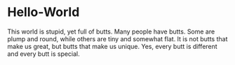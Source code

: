 # Hello-World
This world is stupid, yet full of butts. Many people have butts. Some are plump and round, while others are tiny and somewhat flat. It is not butts that make us great, but butts that make us unique. Yes, every butt is different and every butt is special.
